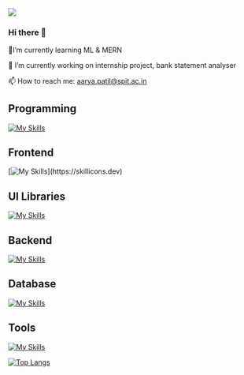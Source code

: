 ## ![](https://komarev.com/ghpvc/?username=Aarya-0504)
### Hi there 👋
🌱I’m currently learning ML & MERN

🔭 I’m currently working on internship project, bank statement analyser

📫 How to reach me: aarya.patil@spit.ac.in

## Programming
[![My Skills](https://skillicons.dev/icons?i=python,java,c)](https://skillicons.dev)

## Frontend
[![My Skills](https://skillicons.dev/icons?i=html,css,js,react,sass,)](https://skillicons.dev)

## UI Libraries 
[![My Skills](https://skillicons.dev/icons?i=bootstrap,tailwind,materialui)](https://skillicons.dev)

## Backend
[![My Skills](https://skillicons.dev/icons?i=nodejs,express,fastapi,tensorflow)](https://skillicons.dev)

## Database
[![My Skills](https://skillicons.dev/icons?i=mongodb,mysql,sqlite)](https://skillicons.dev)

## Tools
[![My Skills](https://skillicons.dev/icons?i=postman,figma,git,github,gcp,vscode,blender,wordpress,regex,pr)](https://skillicons.dev)

[![Top Langs](https://github-readme-stats.vercel.app/api/top-langs/?username=Aarya-0504)](https://github.com/anuraghazra/github-readme-stats)

<!--<img src="https://komarev.com/ghpvc/?username=Aarya-0504&style=flat-square&color=blue" alt=""/>-->

<!--
**Aarya-0504/Aarya-0504** is a ✨ _special_ ✨ repository because its `README.md` (this file) appears on your GitHub profile.

Here are some ideas to get you started:

- 🔭 I’m currently working on ...
- 🌱 I’m currently learning ...
- 👯 I’m looking to collaborate on ...
- 🤔 I’m looking for help with ...
- 💬 Ask me about ...
- 📫 How to reach me: ...
- 😄 Pronouns: ...
- ⚡ Fun fact: ...
-->
